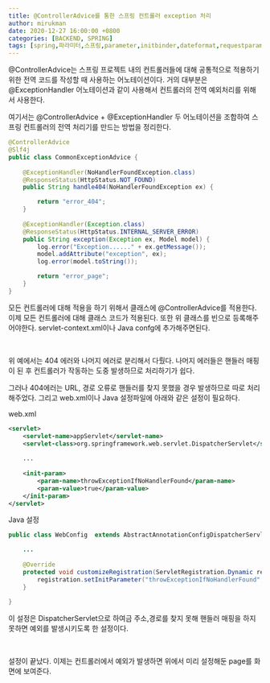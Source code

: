 ```yaml
---
title: @ControllerAdvice를 통한 스프링 컨트롤러 exception 처리
author: mirukman
date: 2020-12-27 16:00:00 +0800
categories: [BACKEND, SPRING]
tags: [spring,파라미터,스프링,parameter,initbinder,dateformat,requestparam,modelattribute]
---
```


@ControllerAdvice는 스프링 프로젝트 내의 컨트롤러들에 대해 공통적으로 적용하기 위한 전역 코드를 작성할 때 사용하는 어노테이션이다. 거의 대부분은 @ExceptionHandler 어노테이션과 같이 사용해서 컨트롤러의 전역 예외처리를 위해서 사용한다.

여기서는 @ControllerAdvice \+ @ExceptionHandler 두 어노테이션을 조합하여 스프링 컨트롤러의 전역 처리기를 만드는 방법을 정리한다.

~~~ java
@ControllerAdvice
@Slf4j
public class CommonExceptionAdvice {
    
	@ExceptionHandler(NoHandlerFoundException.class)
    @ResponseStatus(HttpStatus.NOT_FOUND)
    public String handle404(NoHandlerFoundException ex) {

        return "error_404";
    }
	
    @ExceptionHandler(Exception.class)
    @ResponseStatus(HttpStatus.INTERNAL_SERVER_ERROR)
    public String exception(Exception ex, Model model) {
        log.error("Exception......" + ex.getMessage());
        model.addAttribute("exception", ex);
        log.error(model.toString());

        return "error_page";
    }
}
~~~

모든 컨트롤러에 대해 적용을 하기 위해서 클래스에 @ControllerAdvice를 적용한다. 이제 모든 컨트롤러에 대해 클래스 코드가 적용된다. 또한 위 클래스를 빈으로 등록해주어야한다. servlet-context.xml이나 Java confg에 추가해주면된다.

<br>

위 예에서는 404 에러와 나머지 에러로 분리해서 다뤘다. 나머지 에러들은 핸들러 매핑이 된 후 컨트롤러가 작동하는 도중 발생하므로 처리하기가 쉽다.

그러나 404에러는 URL, 경로 오류로 핸들러를 찾지 못했을 경우 발생하므로 따로 처리해주었다. 그리고 web.xml이나 Java 설정파일에 아래와 같은 설정이 필요하다.

web.xml
~~~ xml
<servlet>
	<servlet-name>appServlet</servlet-name>
	<servlet-class>org.springframework.web.servlet.DispatcherServlet</servlet-class>
	
	...
	
	<init-param>
		<param-name>throwExceptionIfNoHandlerFound</param-name>
		<param-value>true</param-value>
	</init-param>
</servlet>
~~~

Java 설정
~~~ java
public class WebConfig  extends AbstractAnnotationConfigDispatcherServletInitializer {

	...
	
	@Override
	protected void customizeRegistration(ServletRegistration.Dynamic registration) {
		registration.setInitParameter("throwExceptionIfNoHandlerFound", "true");
	}
    
}
~~~

이 설정은 DispatcherServlet으로 하여금 주소,경로를 찾지 못해 핸들러 매핑을 하지못하면 예외를 발생시키도록 한 설정이다.

<br>

설정이 끝났다. 이제는 컨트롤러에서 예외가 발생하면 위에서 미리 설정해둔 page를 화면에 보여준다.

